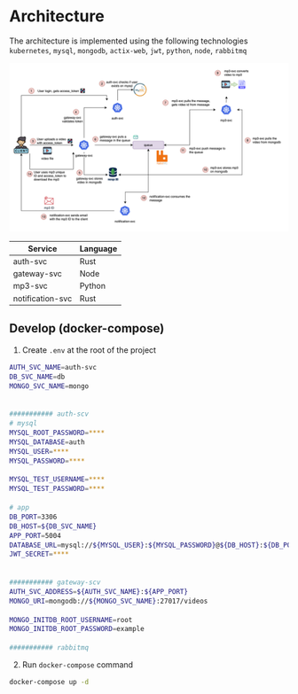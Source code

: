 # Architecture

The architecture is implemented using the following technologies `kubernetes`, `mysql`, `mongodb`, `actix-web`, `jwt`, `python`, `node`, `rabbitmq`

![](./docs/img/arch_summary.png)


| Service            | Language |
|--------------------|----------|
| auth-svc           | Rust     |
| gateway-svc        | Node     |
| mp3-svc            | Python   |
| notification-svc   | Rust     |




## Develop (docker-compose)

1. Create `.env` at the root of the project

```sh
AUTH_SVC_NAME=auth-svc
DB_SVC_NAME=db
MONGO_SVC_NAME=mongo


########### auth-scv
# mysql
MYSQL_ROOT_PASSWORD=****
MYSQL_DATABASE=auth
MYSQL_USER=****
MYSQL_PASSWORD=****

MYSQL_TEST_USERNAME=****
MYSQL_TEST_PASSWORD=****

# app
DB_PORT=3306
DB_HOST=${DB_SVC_NAME}
APP_PORT=5004
DATABASE_URL=mysql://${MYSQL_USER}:${MYSQL_PASSWORD}@${DB_HOST}:${DB_PORT}/${MYSQL_DATABASE}
JWT_SECRET=****


########### gateway-scv
AUTH_SVC_ADDRESS=${AUTH_SVC_NAME}:${APP_PORT}
MONGO_URI=mongodb://${MONGO_SVC_NAME}:27017/videos

MONGO_INITDB_ROOT_USERNAME=root
MONGO_INITDB_ROOT_PASSWORD=example

########### rabbitmq
```


2. Run `docker-compose` command

```sh
docker-compose up -d
```
